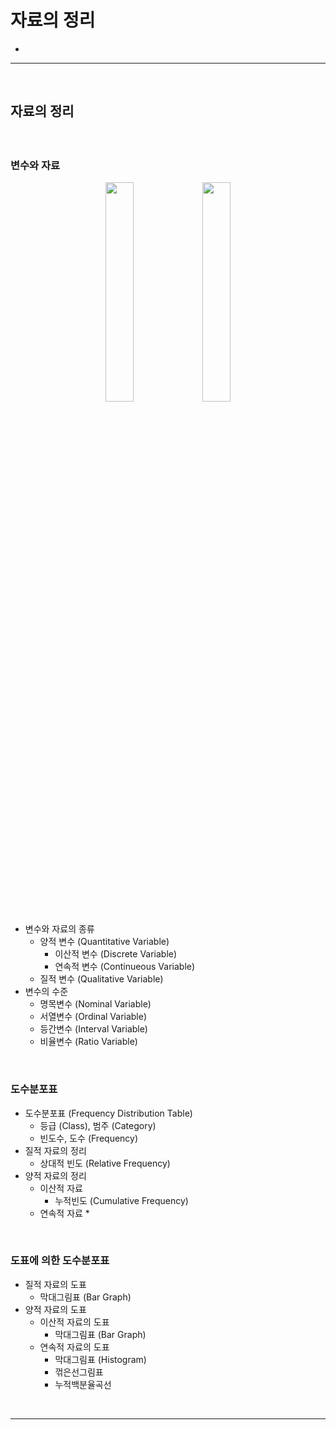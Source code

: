 # 자료의 정리
> 
* 

<hr>
<br>

## 자료의 정리
#### 

<br>

### 변수와 자료
<div align="center">
  <img width="30%" src="https://github.com/PoSungKim/development_study/assets/37537227/8bfbce78-7c60-4318-a66b-aa62a465f50c">
  <img width="30%" src="https://github.com/PoSungKim/development_study/assets/37537227/9342f4f1-8e5c-4712-95e7-59a866622151">
</div>

* 변수와 자료의 종류
  * 양적 변수 (Quantitative Variable)
    * 이산적 변수 (Discrete Variable)
    * 연속적 변수 (Continueous Variable)
  * 질적 변수 (Qualitative Variable)
* 변수의 수준
  * 명목변수 (Nominal Variable)
  * 서열변수 (Ordinal Variable)
  * 등간변수 (Interval Variable)
  * 비율변수 (Ratio Variable)

<br>

### 도수분포표 
* 도수분포표 (Frequency Distribution Table)
  * 등급 (Class), 범주 (Category)
  * 빈도수, 도수 (Frequency)
* 질적 자료의 정리
  * 상대적 빈도 (Relative Frequency)
* 양적 자료의 정리
  * 이산적 자료
    * 누적빈도 (Cumulative Frequency)
  * 연속적 자료
    * 
 
<br>

### 도표에 의한 도수분포표
* 질적 자료의 도표
  * 막대그림표 (Bar Graph)
* 양적 자료의 도표
  * 이산적 자료의 도표
    * 막대그림표 (Bar Graph)
  * 연속적 자료의 도표
    * 막대그림표 (Histogram)
    * 꺾은선그림표
    * 누적백분율곡선

<br>
<hr>
<br>
